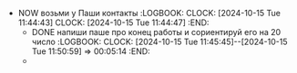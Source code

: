- NOW возьми у Паши контакты
  :LOGBOOK:
  CLOCK: [2024-10-15 Tue 11:44:43]
  CLOCK: [2024-10-15 Tue 11:44:47]
  :END:
	- DONE напиши паше про конец работы и сориентируй его на 20 число 
	  :LOGBOOK:
	  CLOCK: [2024-10-15 Tue 11:45:45]--[2024-10-15 Tue 11:50:59] =>  00:05:14
	  :END:
	-